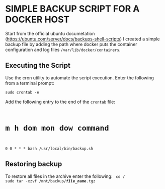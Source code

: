 # SIMPLE BACKUP SCRIPT FOR A DOCKER HOST
Start from the official ubuntu documetation (https://ubuntu.com/server/docs/backups-shell-scripts) I created a simple backup file by adding the path where docker puts the container configuration and log files `/var/lib/docker/containers`.

## Executing the Script
Use the cron utility to automate the script execution.
Enter the following from a terminal prompt:

`sudo crontab -e`

Add the following entry to the end of the `crontab` file:
<code>
# m h dom mon dow   command
0 0 * * * bash /usr/local/bin/backup.sh
</code>

## Restoring backup
To restore all files in the archive enter the following:
<code>
cd /
sudo tar -xzvf /mnt/backup/***file_name***.tgz
</code>